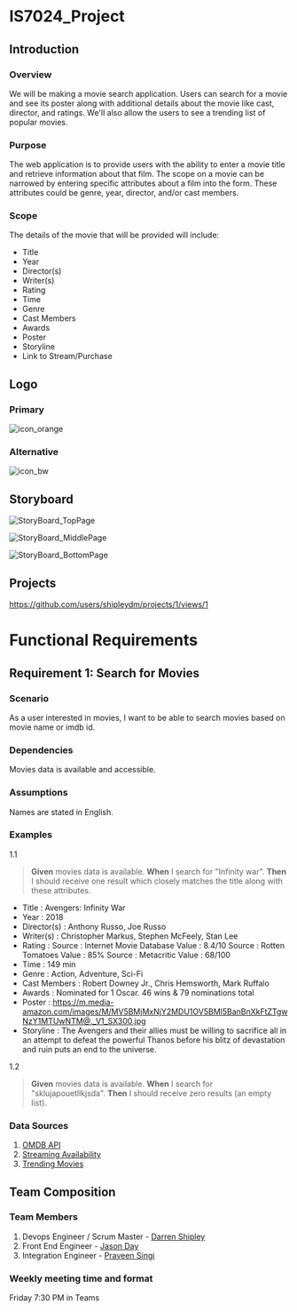 # IS7024_Project
## Introduction
### Overview
We will be making a movie search application. Users can search for a movie and see its poster along with additional details about the movie like cast, director, and ratings. We'll also allow the users to see a trending list of popular movies.  

### Purpose
The web application is to provide users with the ability to enter a movie title and retrieve information about that film. The scope on a movie can be narrowed by entering specific attributes about a film into the form. These attributes could be genre, year, director, and/or cast members.  

### Scope
The details of the movie that will be provided will include:
- Title
- Year
- Director(s)
- Writer(s)
- Rating
- Time
- Genre
- Cast Members
- Awards
- Poster
- Storyline
- Link to Stream/Purchase  

## Logo
### Primary  
![icon_orange](https://user-images.githubusercontent.com/51447959/196820576-432a932f-0646-426a-b126-324a00ec499f.png "Primary Application Logo")  

### Alternative  
![icon_bw](https://user-images.githubusercontent.com/51447959/196820597-9dfebd06-b8f7-45a7-b945-fbaad20bfcad.png  "Secondary Application Logo")  


## Storyboard
![StoryBoard_TopPage](https://user-images.githubusercontent.com/101297146/196309202-df4e5b28-0472-43cf-ab5c-5123df275699.png)

![StoryBoard_MiddlePage](https://user-images.githubusercontent.com/101297146/196309044-de21b5bb-b9de-4bde-b26a-4f7b250df362.png)

![StoryBoard_BottomPage](https://user-images.githubusercontent.com/101297146/196309068-1e3f4b75-d83a-47c0-9f62-c52f3b07c521.png)

## Projects
https://github.com/users/shipleydm/projects/1/views/1

# Functional Requirements
## Requirement 1: Search for Movies
### Scenario
As a user interested in movies, I want to be able to search movies based on movie name or imdb id.

### Dependencies
Movies data is available and accessible.

### Assumptions
Names are stated in English.

### Examples

1.1
>**Given** movies data is available.
>**When**  I search for "Infinity war".
>**Then**  I should receive one result which closely matches the title along with these attributes.
- Title : Avengers: Infinity War
- Year  : 2018
- Director(s) : Anthony Russo, Joe Russo
- Writer(s) : Christopher Markus, Stephen McFeely, Stan Lee
- Rating : 
    Source	:	Internet Movie Database
    Value	:	8.4/10
    Source	:	Rotten Tomatoes
    Value	:	85%
    Source	:	Metacritic
    Value	:	68/100
- Time :  149 min
- Genre :  Action, Adventure, Sci-Fi
- Cast Members : Robert Downey Jr., Chris Hemsworth, Mark Ruffalo
- Awards : Nominated for 1 Oscar. 46 wins & 79 nominations total
- Poster :  https://m.media-amazon.com/images/M/MV5BMjMxNjY2MDU1OV5BMl5BanBnXkFtZTgwNzY1MTUwNTM@._V1_SX300.jpg
- Storyline : The Avengers and their allies must be willing to sacrifice all in an attempt to defeat the powerful Thanos before his blitz of devastation and ruin puts an end to the universe.

1.2 
>**Given** movies data is available.
>**When**  I search for "sklujapouetllkjsda".
>**Then**  I should receive zero results (an empty list).

### Data Sources
 1) [OMDB API](http://www.omdbapi.com/?apikey=280d36f8&t=infinity+war)
 2) [Streaming Availability](https://streaming-availability.p.rapidapi.com/get/basic?country=us&tmdb_id=movie%2F120&output_language=en)
 3) [Trending Movies](https://api.themoviedb.org/3/trending/movie/week?api_key=641404d7aea85802758ccd6b0857f41a)

## Team Composition
### Team Members
 1) Devops Engineer / Scrum Master - [Darren Shipley](https://github.com/shipleydm)
 2) Front End Engineer - [Jason Day](https://github.com/jasonjday)
 3) Integration Engineer - [Praveen Singi](https://github.com/praveensingi)

### Weekly meeting time and format 
Friday 7:30 PM in Teams

